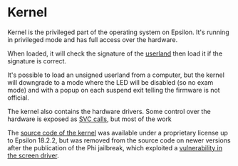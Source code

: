 # Kernel

Kernel is the privileged part of the operating system on Epsilon. It's running
in privileged mode and has full access over the hardware.

When loaded, it will check the signature of the [userland] then load it if the
signature is correct.

It's possible to load an unsigned userland from a computer, but the kernel will
downgrade to a mode where the LED will be disabled (so no exam mode) and with a
popup on each suspend exit telling the firmware is not official.

The kernel also contains the hardware drivers. Some control over the hardware is
exposed as [SVC calls](../apps/syscalls.md#manual-syscalls), but most of the
work

The [source code of the kernel] was available under a proprietary license up to
Epsilon 18.2.2, but was removed from the source code on newer versions after the
publication of the Phi jailbreak, which exploited a
[vulnerability in the screen driver](https://blog.mfriess.xyz/screenhax/).

[userland]: userland.md
[source code of the kernel]: https://github.com/numworks/epsilon/tree/18.2.2/ion/src/device/kernel
